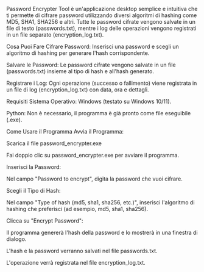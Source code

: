 Password Encrypter Tool è un'applicazione desktop semplice e intuitiva che ti permette di cifrare password utilizzando diversi algoritmi di hashing come MD5, SHA1, SHA256 e altri. Tutte le password cifrate vengono salvate in un file di testo (passwords.txt), mentre i log delle operazioni vengono registrati in un file separato (encryption_log.txt).

Cosa Puoi Fare
Cifrare Password: Inserisci una password e scegli un algoritmo di hashing per generare l'hash corrispondente.

Salvare le Password: Le password cifrate vengono salvate in un file (passwords.txt) insieme al tipo di hash e all'hash generato.

Registrare i Log: Ogni operazione (successo o fallimento) viene registrata in un file di log (encryption_log.txt) con data, ora e dettagli.

Requisiti
Sistema Operativo: Windows (testato su Windows 10/11).

Python: Non è necessario, il programma è già pronto come file eseguibile (.exe).

Come Usare il Programma
Avvia il Programma:

Scarica il file password_encrypter.exe

Fai doppio clic su password_encrypter.exe per avviare il programma.

Inserisci la Password:

Nel campo "Password to encrypt", digita la password che vuoi cifrare.

Scegli il Tipo di Hash:

Nel campo "Type of hash (md5, sha1, sha256, etc.)", inserisci l'algoritmo di hashing che preferisci (ad esempio, md5, sha1, sha256).

Clicca su "Encrypt Password":

Il programma genererà l'hash della password e lo mostrerà in una finestra di dialogo.

L'hash e la password verranno salvati nel file passwords.txt.

L'operazione verrà registrata nel file encryption_log.txt.
